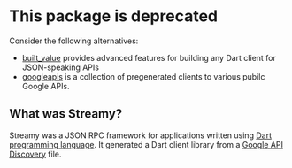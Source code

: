 # This package is deprecated

Consider the following alternatives:

- [built_value](https://github.com/google/built_value.dart) provides advanced features for building any Dart client for JSON-speaking APIs
- [googleapis](https://pub.dartlang.org/packages/googleapis) is a collection of pregenerated clients to various pubilc Google APIs.

## What was Streamy?

Streamy was a JSON RPC framework for applications written using [Dart programming language](http://dartlang.org). It generated a Dart client library from a [Google API Discovery](https://developers.google.com/discovery/) file.
